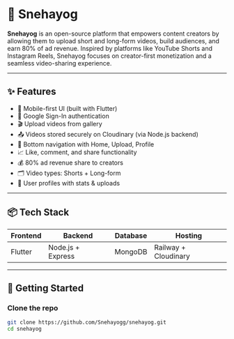 # 🎥 Snehayog

**Snehayog** is an open-source platform that empowers content creators by allowing them to upload short and long-form videos, build audiences, and earn 80% of ad revenue.
Inspired by platforms like YouTube Shorts and Instagram Reels, Snehayog focuses on creator-first monetization and a seamless video-sharing experience.

---

## ✨ Features

- 📱 Mobile-first UI (built with Flutter)
- 🔐 Google Sign-In authentication
- 🎬 Upload videos from gallery
- 📤 Videos stored securely on Cloudinary (via Node.js backend)
- 🧭 Bottom navigation with Home, Upload, Profile
- 📈 Like, comment, and share functionality
- 💰 80% ad revenue share to creators
- 🗂️ Video types: Shorts + Long-form
- 🧑 User profiles with stats & uploads

---

## 📦 Tech Stack

| Frontend        | Backend           | Database       | Hosting           |
|----------------|-------------------|----------------|--------------------|
| Flutter         | Node.js + Express | MongoDB        | Railway + Cloudinary |

---

## 🚀 Getting Started

### Clone the repo

```bash
git clone https://github.com/Snehayogg/snehayog.git
cd snehayog
